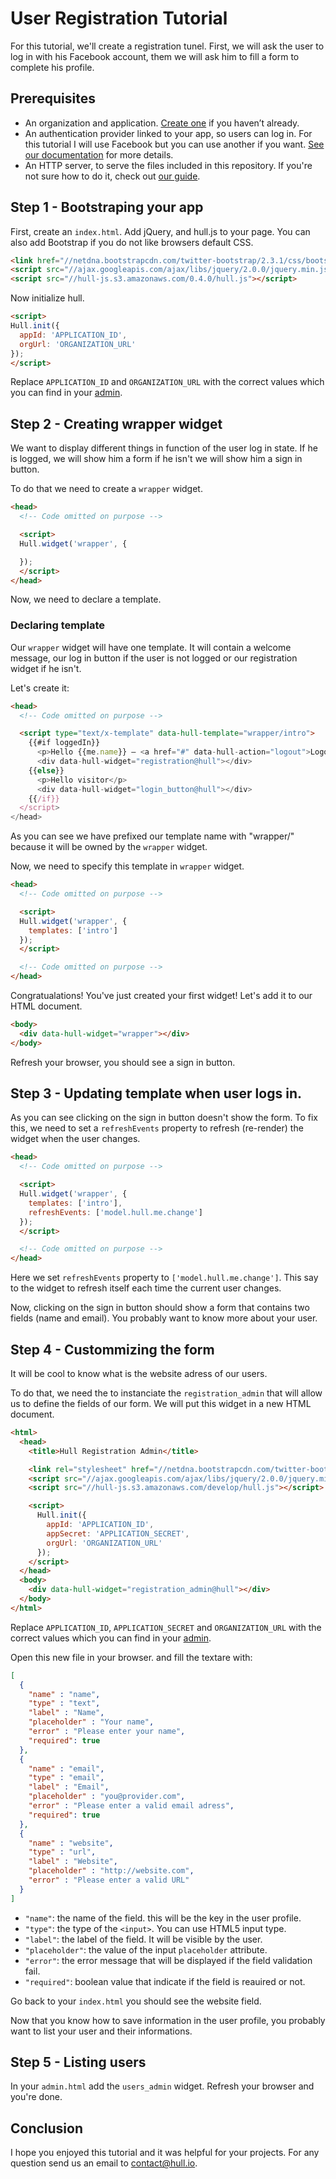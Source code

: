 # User Registration Tutorial

For this tutorial, we'll create a registration tunel. First, we will ask the user to log in with his Facebook account, them we will ask him to fill a form to complete his profile.

## Prerequisites

- An organization and application. [Create one](http://hullapp.io/) if you haven’t already.
- An authentication provider linked to your app, so users can log in. For this tutorial I will use Facebook but you can use another if you want. [See our documentation](http://hull.io/docs/services) for more details.
- An HTTP server, to serve the files included in this repository. If you're not sure how to do it, check out [our guide](https://github.com/hull/minimhull/wiki/Setup-an-HTTP-server).

## Step 1 - Bootstraping your app

First, create an `index.html`. Add jQuery, and hull.js to your page. You can also add Bootstrap if you do not like browsers default CSS.

```html
<link href="//netdna.bootstrapcdn.com/twitter-bootstrap/2.3.1/css/bootstrap-combined.min.css">
<script src="//ajax.googleapis.com/ajax/libs/jquery/2.0.0/jquery.min.js"></script>
<script src="//hull-js.s3.amazonaws.com/0.4.0/hull.js"></script>
```

Now initialize hull.

```html
<script>
Hull.init({
  appId: 'APPLICATION_ID',
  orgUrl: 'ORGANIZATION_URL'
});
</script>
```

Replace `APPLICATION_ID` and `ORGANIZATION_URL` with the correct values which you can find in your [admin](http://hullapp.io).

## Step 2 - Creating wrapper widget

We want to display different things in function of the user log in state. If he is logged, we will show him a form if he isn't we will show him a sign in button.

To do that we need to create a `wrapper` widget.

```html
<head>
  <!-- Code omitted on purpose -->

  <script>
  Hull.widget('wrapper', {

  });
  </script>
</head>
```

Now, we need to declare a template.

### Declaring template

Our `wrapper` widget will have one template. It will contain a welcome message, our log in button if the user is not logged or our registration widget if he isn't.

Let's create it:

```html
<head>
  <!-- Code omitted on purpose -->

  <script type="text/x-template" data-hull-template="wrapper/intro">
    {{#if loggedIn}}
      <p>Hello {{me.name}} – <a href="#" data-hull-action="logout">Logout</a></p>
      <div data-hull-widget="registration@hull"></div>
    {{else}}
      <p>Hello visitor</p>
      <div data-hull-widget="login_button@hull"></div>
    {{/if}}
  </script>
</head>
```

As you can see we have prefixed our template name with "wrapper/" because it will be owned by the `wrapper` widget.

Now, we need to specify this template in `wrapper` widget.

```html
<head>
  <!-- Code omitted on purpose -->

  <script>
  Hull.widget('wrapper', {
    templates: ['intro']
  });
  </script>

  <!-- Code omitted on purpose -->
</head>
```

Congratualations! You've just created your first widget! Let's add it to our HTML document.

```html
<body>
  <div data-hull-widget="wrapper"></div>
</body>
```

Refresh your browser, you should see a sign in button.

## Step 3 - Updating template when user logs in.

As you can see clicking on the sign in button doesn't show the form. To fix this, we need to set a `refreshEvents` property to refresh (re-render) the widget when the user changes.

```html
<head>
  <!-- Code omitted on purpose -->

  <script>
  Hull.widget('wrapper', {
    templates: ['intro'],
    refreshEvents: ['model.hull.me.change']
  });
  </script>

  <!-- Code omitted on purpose -->
</head>
```

Here we set `refreshEvents` property to `['model.hull.me.change']`. This say to the widget to refresh itself each time the current user changes.

Now, clicking on the sign in button should show a form that contains two fields (name and email). You probably want to know more about your user.

## Step 4 - Custommizing the form

It will be cool to know what is the website adress of our users.

To do that, we need the to instanciate the `registration_admin` that will allow us to define the fields of our form. We will put this widget in a new HTML document.

```html
<html>
  <head>
    <title>Hull Registration Admin</title>

    <link rel="stylesheet" href="//netdna.bootstrapcdn.com/twitter-bootstrap/2.3.1/css/bootstrap-combined.min.css">
    <script src="//ajax.googleapis.com/ajax/libs/jquery/2.0.0/jquery.min.js"></script>
    <script src="//hull-js.s3.amazonaws.com/develop/hull.js"></script>

    <script>
      Hull.init({
        appId: 'APPLICATION_ID',
        appSecret: 'APPLICATION_SECRET',
        orgUrl: 'ORGANIZATION_URL'
      });
    </script>
  </head>
  <body>
    <div data-hull-widget="registration_admin@hull"></div>
  </body>
</html>
```

Replace `APPLICATION_ID`, `APPLICATION_SECRET` and `ORGANIZATION_URL` with the correct values which you can find in your [admin](http://hullapp.io).

Open this new file in your browser. and fill the textare with:

```json
[
  {
    "name" : "name",
    "type" : "text",
    "label" : "Name",
    "placeholder" : "Your name",
    "error" : "Please enter your name",
    "required": true
  },
  {
    "name" : "email",
    "type" : "email",
    "label" : "Email",
    "placeholder" : "you@provider.com",
    "error" : "Please enter a valid email adress",
    "required": true 
  },
  {
    "name" : "website",
    "type" : "url",
    "label" : "Website",
    "placeholder" : "http://website.com",
    "error" : "Please enter a valid URL"
  }
]
```

- `"name"`: the name of the field. this will be the key in the user profile.
- `"type"`: the type of the `<input>`. You can use HTML5 input type.
- `"label"`: the label of the field. It will be visible by the user.
- `"placeholder"`: the value of the input `placeholder` attribute.
- `"error"`: the error message that will be displayed if the field validation fail.
- `"required"`: boolean value that indicate if the field is reauired or not.

Go back to your `index.html` you should see the website field.

Now that you know how to save information in the user profile, you probably want to list your user and their informations.

## Step 5 - Listing users

In your `admin.html` add the `users_admin` widget. Refresh your browser and you're done.

## Conclusion

I hope you enjoyed this tutorial and it was helpful for your projects. For any question send us an email to contact@hull.io.

